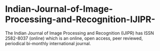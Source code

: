 # Indian-Journal-of-Image-Processing-and-Recognition-IJIPR-
The Indian Journal of Image Processing and Recognition (IJIPR) has ISSN 2582-8037 (online) which is an online, open access, peer reviewed, periodical bi-monthly international journal.
